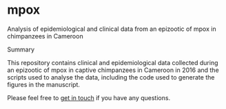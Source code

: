 # mpox
Analysis of epidemiological and clinical data from an epizootic of mpox in chimpanzees in Cameroon


Summary

This repository contains clinical and epidemiological data collected during an epizootic of mpox in captive chimpanzees in Cameroon in 2016 and the scripts used to analyse the data, including the code used to generate the figures in the manuscript.


Please feel free to [get in touch](mailto:stephanie.brien@ed.ac.uk?subject=[GitHub]%20Source%20mpx%20repository) if you have any questions.
